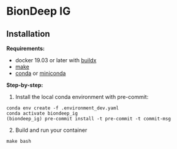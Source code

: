 # BionDeep IG

## Installation

**Requirements:**

- docker 19.03 or later with [buildx](https://docs.docker.com/buildx/working-with-buildx/#install)
- [make](https://www.gnu.org/software/make/)
- [conda](https://docs.conda.io/projects/conda/en/latest/user-guide/install/index.html) or
  [miniconda](https://docs.conda.io/en/latest/miniconda.html)

**Step-by-step:**

1. Install the local conda environment with pre-commit:

```
conda env create -f .environment_dev.yaml
conda activate biondeep_ig
(biondeep_ig) pre-commit install -t pre-commit -t commit-msg
```

2. Build and run your container

```
make bash
```
